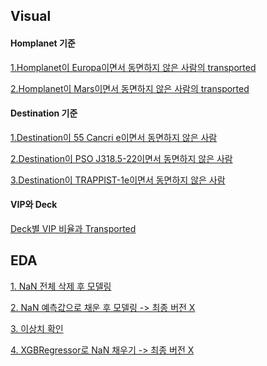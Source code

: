 ## Visual
#### Homplanet 기준
[1.Homplanet이 Europa이면서 동면하지 않은 사람의 transported](https://github.com/LeeJeaHyuk/MulcamProject02/blob/develop/jungmin/Visual/Destination_visual_55%20Cancri%20e.ipynb)

[2.Homplanet이 Mars이면서 동면하지 않은 사람의 transported]()

#### Destination 기준
[1.Destination이 55 Cancri e이면서 동면하지 않은 사람]()

[2.Destination이 PSO J318.5-22이면서 동면하지 않은 사람]()

[3.Destination이 TRAPPIST-1e이면서 동면하지 않은 사람]()

#### VIP와 Deck
[Deck별 VIP 비율과 Transported]()


## EDA
[1. NaN 전체 삭제 후 모델링]()

[2. NaN 예측값으로 채운 후 모델링 -> 최종 버전 X]()

[3. 이상치 확인]()

[4. XGBRegressor로 NaN 채우기 -> 최종 버전 X]()
